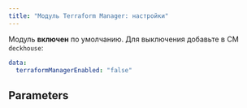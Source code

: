 ```yaml
---
title: "Модуль Terraform Manager: настройки"
---
```


Модуль **включен** по умолчанию. Для выключения добавьте в CM `deckhouse`:

```yaml
data:
  terraformManagerEnabled: "false"
```

## Parameters

<!-- SCHEMA -->
